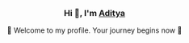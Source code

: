 <div align="center" style="background-image: url(''); background-size: cover; background-position: center; padding: 20px;">
    <h3>Hi 👋, I'm <a href="https://bento.me/adityasinh">Aditya</a></h3>
 🌟 Welcome to my profile. Your journey begins now 🌟 
 
    
         

</div>

